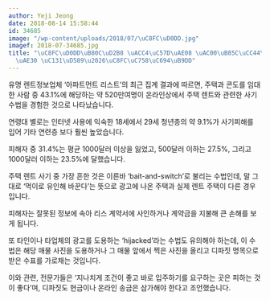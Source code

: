 ```yaml
---
author: Yeji Jeong
date: 2018-08-14 15:58:44
id: 34685
image: "/wp-content/uploads/2018/07/\uC8FC\uD0DD.jpg"
imagef: 2018-07-34685.jpg
title: "\uC8FC\uD0DD\uB80C\uD2B8 \uACC4\uC57D\uAE08 \uAC00\uB85C\uCC44\uB294 \uC0AC\
  \uAE30 \uC131\uD589\u2026\uC8FC\uC758\uC694\uB9DD"
---
```


유명 렌트정보업체 ‘아파트먼트 리스트’의 최근 집계 결과에 따르면, 주택과 콘도를 임대한 사람 중 43.1%에 해당하는 약 520만여명이 온라인상에서 주택 렌트와 관련한 사기수법을 경험한 것으로 나타났습니다.

연령대 별로는 인터넷 사용에 익숙한 18세에서 29세 청년층의 약 9.1%가 사기피해를 입어 기타 연련층 보다 훨씬 높았습니다.

피해자 중 31.4%는 평균 1000달러 이상을 잃었고, 500달러 이하는 27.5%, 그리고 1000달러 이하는 23.5%에 달했습니다.

주택 렌트 사기 중 가장 흔한 것은 이른바 ‘bait-and-switch’로 불리는 수법인데, 말 그대로 ‘먹이로 유인해 바꾼다’는 뜻으로 광고에 나온 주택과 실제 렌트 주택이 다른 경우입니다.

피해자는 잘못된 정보에 속아 리스 계약서에 사인하거나 계약금을 지불해 큰 손해를 보게 됩니다.

또 타인이나 타업체의 광고를 도용하는 ‘hijacked’라는 수법도 유의해야 하는데, 이 수법은 해당 매물 사진을 도용하거나 그 매물 앞에서 찍은 사진을 올리고 디파짓 명목으로 받은 수표를 가로채는 것입니다.

이와 관련, 전문가들은 ‘지나치게 조건이 좋고 바로 입주하기를 요구하는 곳은 피하는 것이 좋다’며, 디파짓도 현금이나 온라인 송금은 삼가해야 한다고 조언했습니다.